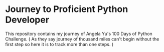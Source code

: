 # Journey to Proficient Python Developer

This repository contains my journey of Angela Yu's 100 Days of Python Challenge.
( As they say journey of thousand miles can't begin without the first step so here it is to track more than one steps. )
